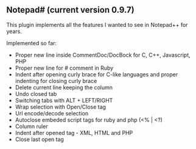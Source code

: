 Notepad# (current version 0.9.7)
--------

This plugin implements all the features I wanted to see in Notepad++ for years.


Implemented so far:

- Proper new line inside CommentDoc/DocBock for C, C++, Javascript, PHP
- Proper new line for # comment in Ruby
- Indent after opening curly brace for C-like languages
  and proper indenting for closing curly brace
- Delete current line keeping the column
- Undo closed tab
- Switching tabs with ALT + LEFT/RIGHT
- Wrap selection with Open/Close tag
- Url encode/decode selection
- Autoclose embeded script tags for ruby and php (<% | <?)
- Column ruler
- Indent after opened tag - XML, HTML and PHP
- Close last open tag
